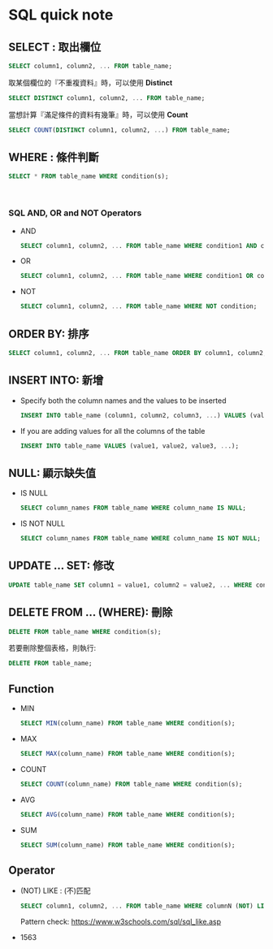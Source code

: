 # SQL quick note

## SELECT : 取出欄位
```sql
SELECT column1, column2, ... FROM table_name;
```
 取某個欄位的『不重複資料』時，可以使用 **Distinct**
```sql
SELECT DISTINCT column1, column2, ... FROM table_name;
```

當想計算『滿足條件的資料有幾筆』時，可以使用 **Count**

```sql
SELECT COUNT(DISTINCT column1, column2, ...) FROM table_name;
```

## WHERE : 條件判斷

```sql
SELECT * FROM table_name WHERE condition(s);
```
<br>

### SQL AND, OR and NOT Operators
- AND
  ```sql
  SELECT column1, column2, ... FROM table_name WHERE condition1 AND condition2 AND condition3 ...;
  ```
- OR
  ```sql
  SELECT column1, column2, ... FROM table_name WHERE condition1 OR condition2 OR condition3 ...;
  ```
- NOT
  ```sql
  SELECT column1, column2, ... FROM table_name WHERE NOT condition;
  ```

## ORDER BY: 排序
```sql
SELECT column1, column2, ... FROM table_name ORDER BY column1, column2, ... ASC|DESC;
 ```

## INSERT INTO: 新增

- Specify both the column names and the values to be inserted
  ```sql
  INSERT INTO table_name (column1, column2, column3, ...) VALUES (value1, value2, value3, ...);
   ```

 - If you are adding values for all the columns of the table
 
   ```sql
   INSERT INTO table_name VALUES (value1, value2, value3, ...);
   ```

## NULL: 顯示缺失值

- IS NULL
  ```sql
  SELECT column_names FROM table_name WHERE column_name IS NULL;
  ```

- IS NOT NULL
  ```sql
  SELECT column_names FROM table_name WHERE column_name IS NOT NULL;
  ```

## UPDATE ... SET: 修改
```sql
UPDATE table_name SET column1 = value1, column2 = value2, ... WHERE condition;
```

## DELETE FROM ... (WHERE): 刪除

```sql
DELETE FROM table_name WHERE condition(s);
```

若要刪除整個表格，則執行:

```sql
DELETE FROM table_name;
```

## Function
- MIN
  ```sql
  SELECT MIN(column_name) FROM table_name WHERE condition(s);
  ```
- MAX
  ```sql
  SELECT MAX(column_name) FROM table_name WHERE condition(s);
  ```
- COUNT
  ```sql
  SELECT COUNT(column_name) FROM table_name WHERE condition(s);
  ```
 - AVG
   ```sql
   SELECT AVG(column_name) FROM table_name WHERE condition(s);
   ```
 - SUM
   ```sql
   SELECT SUM(column_name) FROM table_name WHERE condition(s);
   ```

## Operator

- (NOT) LIKE : (不)匹配
   ```sql
   SELECT column1, column2, ... FROM table_name WHERE columnN (NOT) LIKE pattern;
   ```
   Pattern check: https://www.w3schools.com/sql/sql_like.asp

   

    

- 1563